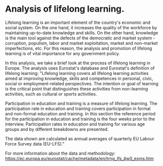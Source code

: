 # Analysis of lifelong learning.

Lifelong learning is an important element of the country's economic and social system. On the one hand, it increases the quality of the workforce by maintaining up-to-date knowledge and skills. On the other hand, knowledge is the main tool against the defects of the democratic and market system - corruption, populism, labor and market exploitation, market and non-market imperfections, etc. For this reason, the analysis and promotion of lifelong learning is of vital importance for any government policy.

In this analysis, we take a brief look at the process of lifelong learning in Europe. The analysis uses Eurostat's database and Eurostat's definition of lifelong learning: "Lifelong learning covers all lifelong learning activities aimed at improving knowledge, skills and competences in personal, civic, social or employment-related perspectives. The intention or goal of learning is the critical point that distinguishes these activities from non-learning activities, such as cultural or sports activities.

Participation in education and training is a measure of lifelong learning. The participation rate in education and training covers participation in formal and non-formal education and training. In this section the reference period for the participation in education and training is the four weeks prior to the interview. Participation rates in education and training for various age groups and by different breakdowns are presented.

The data shown are calculated as annual averages of quarterly EU Labour Force Survey data (EU-LFS)."

For more information about the data and methodology: https://ec.europa.eu/eurostat/cache/metadata/en/trng_lfs_4w0_esms.htm

